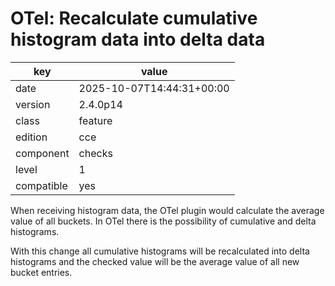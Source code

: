 [//]: # (werk v2)
# OTel: Recalculate cumulative histogram data into delta data

key        | value
---------- | ---
date       | 2025-10-07T14:44:31+00:00
version    | 2.4.0p14
class      | feature
edition    | cce
component  | checks
level      | 1
compatible | yes

When receiving histogram data, the OTel plugin would calculate the average value of all buckets.
In OTel there is the possibility of cumulative and delta histograms.

With this change all cumulative histograms will be recalculated into delta histograms and the checked value will be the average value of all new bucket entries.
